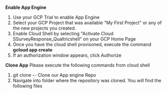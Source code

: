 **Enable App Engine**

1. Use your GCP Trial to enable App Engine
2. Select your GCP Project that was available "My First Project" or any of the new projects you created.
3. Enable Cloud Shell by selecting "Activate Cloud SSurveyResponse_Qualtricshell" on your GCP Home Page
4. Once you have the cloud shell provisoned, execute the command **gcloud app create** 
5. If an authorization window appears, click Authorize


**Clone App**
Please execute the following commands from cloud shell 

1. git clone    -- Clone our App engine Repo
2. Navigate into folder where the repository was cloned. You will find the following files
          

